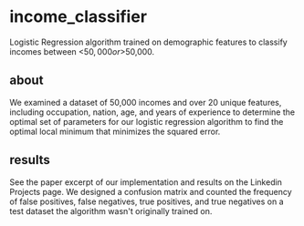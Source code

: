 # income_classifier

Logistic Regression algorithm trained on demographic features to classify incomes between &lt;$50,000 or >$50,000.


## about
We examined a dataset of 50,000 incomes and over 20 unique features, including occupation, nation, age, and years of experience
to determine the optimal set of parameters for our logistic regression algorithm to find the optimal local minimum that minimizes the
squared error. 

## results
See the paper excerpt of our implementation and results on the Linkedin Projects page. We designed a confusion matrix and counted the
frequency of false positives, false negatives, true positives, and true negatives on a test dataset the algorithm wasn't originally trained on.

